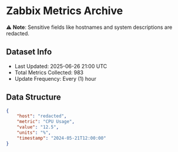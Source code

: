# Zabbix Metrics Archive

⚠️ **Note**: Sensitive fields like hostnames and system descriptions are redacted.

## Dataset Info
- Last Updated: 2025-06-26 21:00 UTC
- Total Metrics Collected: 983
- Update Frequency: Every (1) hour

## Data Structure
```json
{
    "host": "redacted",
    "metric": "CPU Usage",
    "value": "12.5",
    "units": "%",
    "timestamp": "2024-05-21T12:00:00"
}
```
